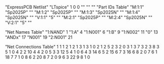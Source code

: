 "ExpressPCB Netlist"
"LTspice"
1
0
0
""
""
""
"Part IDs Table"
"M:1:1" "Sp2025P" ""
"M:1:2" "Sp2025P" ""
"M:1:3" "Sp2025N" ""
"M:1:4" "Sp2025N" ""
"V:1:1" "5" ""
"M:2:1" "Sp2025P" ""
"M:2:4" "Sp2025N" ""
"V:2:1" "5" ""

"Net Names Table"
"1:NAND" 1
"1:A" 4
"1:N001" 6
"1:B" 9
"1:N002" 11
"0" 13
"ANDx" 17
"N001" 19
"2:N001" 21

"Net Connections Table"
1 1 1 2
1 2 1 3
1 3 1 0
2 1 2 5
2 3 2 0
3 1 3 7
3 2 3 8
3 5 1 0
4 2 2 10
4 4 2 0
5 3 3 12
5 4 1 0
6 4 3 14
6 5 2 15
6 7 3 16
6 8 2 0
7 6 1 18
7 7 1 0
8 6 2 20
8 7 2 0
9 6 3 22
9 8 1 0
